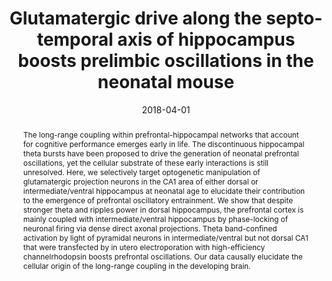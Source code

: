 ---
title: Glutamatergic drive along the septo-temporal axis of hippocampus boosts prelimbic
  oscillations in the neonatal mouse

# Authors
# A YAML list of author names
# If you created a profile for a user (e.g. the default `admin` user at `content/authors/admin/`), 
# write the username (folder name) here, and it will be replaced with their full name and linked to their profile.
authors:
- Joachim Ahlbeck
- Lingzhen Song
- Mattia Chini
- Sebastian H Bitzenhofer
- Ileana L Hanganu-Opatz

# Author notes (such as 'Equal Contribution')
# A YAML list of notes for each author in the above `authors` list
author_notes: []

date: '2018-04-01'

# Date to publish webpage (NOT necessarily Bibtex publication's date).
publishDate: '2025-07-30T09:57:39.089194Z'

# Publication type.
# A single CSL publication type but formatted as a YAML list (for Hugo requirements).
publication_types:
- article-journal

# Publication name and optional abbreviated publication name.
publication: 'eLife'
publication_short: ''

doi: 10.7554/eLife.33158

abstract: The long-range coupling within prefrontal-hippocampal networks that account
  for cognitive performance emerges early in life. The discontinuous hippocampal theta
  bursts have been proposed to drive the generation of neonatal prefrontal oscillations,
  yet the cellular substrate of these early interactions is still unresolved. Here,
  we selectively target optogenetic manipulation of glutamatergic projection neurons
  in the CA1 area of either dorsal or intermediate/ventral hippocampus at neonatal
  age to elucidate their contribution to the emergence of prefrontal oscillatory entrainment.
  We show that despite stronger theta and ripples power in dorsal hippocampus, the
  prefrontal cortex is mainly coupled with intermediate/ventral hippocampus by phase-locking
  of neuronal firing via dense direct axonal projections. Theta band-confined activation
  by light of pyramidal neurons in intermediate/ventral but not dorsal CA1 that were
  transfected by in utero electroporation with high-efficiency channelrhodopsin boosts
  prefrontal oscillations. Our data causally elucidate the cellular origin of the
  long-range coupling in the developing brain.

# Summary. An optional shortened abstract.
summary: ''

tags:
- cortical development
- hippocampal
- optogenetics
- oscillations
- prefrontal

# Display this page in a list of Featured pages?
featured: false

# Links
url_pdf: ''
url_code: ''
url_dataset: ''
url_poster: ''
url_project: ''
url_slides: ''
url_source: ''
url_video: ''

# Publication image
# Add an image named `featured.jpg/png` to your page's folder then add a caption below.
image:
  caption: ''
  focal_point: ''
  preview_only: false

# Associated Projects (optional).
#   Associate this publication with one or more of your projects.
#   Simply enter your project's folder or file name without extension.
#   E.g. `projects: ['internal-project']` links to `content/project/internal-project/index.md`.
#   Otherwise, set `projects: []`.
projects: []

---